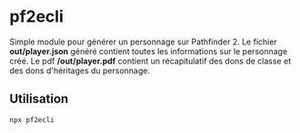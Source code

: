 # pf2ecli

Simple module pour générer un personnage sur Pathfinder 2. Le fichier **out/player.json** généré contient toutes les informations sur le personnage créé. Le pdf **/out/player.pdf** contient un récapitulatif des dons de classe et des dons d'héritages du personnage.

## Utilisation
```
npx pf2ecli
```
